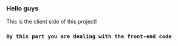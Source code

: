 ### Hello guys
This is the client side of this project!

### `By this part you are dealing with the front-end code`
